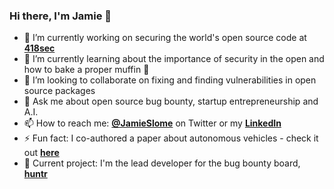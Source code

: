 ### Hi there, I'm Jamie 👋

- 🔭 I’m currently working on securing the world's open source code at **[418sec](https://418sec.com)**
- 🌱 I’m currently learning about the importance of security in the open and how to bake a proper muffin 🧁
- 👯 I’m looking to collaborate on fixing and finding vulnerabilities in open source packages
- 💬 Ask me about open source bug bounty, startup entrepreneurship and A.I.
- 📫 How to reach me: **[@JamieSlome](https://twitter.com/JamieSlome)** on Twitter or my **[LinkedIn](https://www.linkedin.com/in/jamie-izak-slome/)**
- ⚡ Fun fact: I co-authored a paper about autonomous vehicles - check it out **[here](https://ieeexplore.ieee.org/document/8801987)**
- 🐞 Current project: I'm the lead developer for the bug bounty board, **[huntr](https://huntr.dev)**

